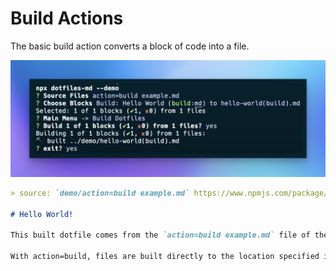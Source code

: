# Build Actions

The basic build action converts a block of code into a file.

![screenshot](./action=build_screenshot.png)

```md hello-world(build).md action=build title="Build: Hello World"
> source: `demo/action=build example.md` https://www.npmjs.com/package/dotfiles-md?activeTab=code

# Hello World!

This built dotfile comes from the `action=build example.md` file of the library.

With action=build, files are built directly to the location specified in the code block's metadata.
```
